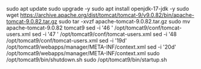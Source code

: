 sudo apt update
sudo upgrade -y
sudo apt install openjdk-17-jdk -y
sudo wget https://archive.apache.org/dist/tomcat/tomcat-9/v9.0.82/bin/apache-tomcat-9.0.82.tar.gz
sudo tar -xvzf apache-tomcat-9.0.82.tar.gz
sudo mv apache-tomcat-9.0.82 tomcat9
sed -i '46 <role rolename="manager-gui"/>' /opt/tomcat9/conf/tomcat-users.xml
sed -i '47 <role rolename="manager-script"/>' /opt/tomcat9/conf/tomcat-users.xml
sed -i '48 <user username="tomcat" password="admin123" roles="manager-gui, manager-script"/> /opt/tomcat9/conf/tomcat-users.xml
sed -i '19d' /opt/tomcat9/webapps/manager/META-INF/context.xml
sed -i '20d' /opt/tomcat9/webapps/manager/META-INF/context.xml
sudo /opt/tomcat9/bin/shutdown.sh
sudo /opt/tomcat9/bin/startup.sh
